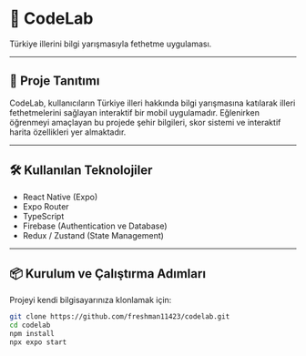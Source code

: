 # 📍 CodeLab

Türkiye illerini bilgi yarışmasıyla fethetme uygulaması.

---

## 🚀 Proje Tanıtımı
CodeLab, kullanıcıların Türkiye illeri hakkında bilgi yarışmasına katılarak illeri fethetmelerini sağlayan interaktif bir mobil uygulamadır. Eğlenirken öğrenmeyi amaçlayan bu projede şehir bilgileri, skor sistemi ve interaktif harita özellikleri yer almaktadır.

---

## 🛠️ Kullanılan Teknolojiler
- React Native (Expo)
- Expo Router
- TypeScript
- Firebase (Authentication ve Database)
- Redux / Zustand (State Management)

---

## 📦 Kurulum ve Çalıştırma Adımları

Projeyi kendi bilgisayarınıza klonlamak için:

```bash
git clone https://github.com/freshman11423/codelab.git
cd codelab
npm install
npx expo start

